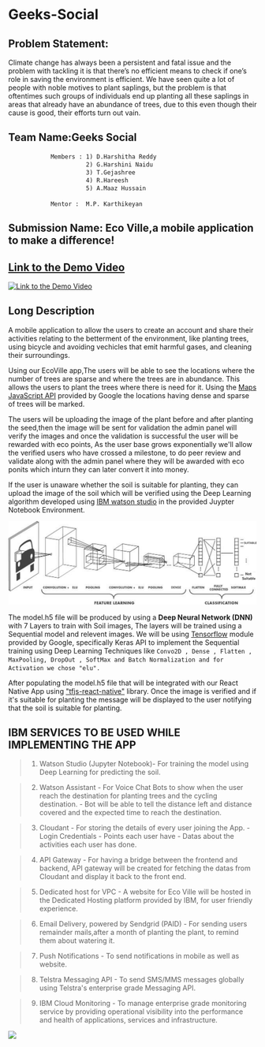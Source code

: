 # Geeks-Social

## Problem Statement:

Climate change has always been a persistent and fatal issue and the problem with tackling it is that there’s no efficient means to check if one’s role in saving the environment is efficient. We have seen quite a lot of people with noble motives to plant saplings, but the problem is that oftentimes such groups of individuals end up planting all these saplings in areas that already have an abundance of trees, due to this even though their cause is good, their efforts turn out vain.

## Team Name:Geeks Social 
                Members : 1) D.Harshitha Reddy
                          2) G.Harshini Naidu
                          3) T.Gejashree
                          4) R.Hareesh
                          5) A.Maaz Hussain
                          
                Mentor :  M.P. Karthikeyan
                
 ## Submission Name:     Eco Ville,a mobile application to make a difference!        

## [Link to the Demo Video](https://youtu.be/40ZY_vaVn3w)

[![Link to the Demo Video](http://img.youtube.com/vi/40ZY_vaVn3w/0.jpg)](http://www.youtube.com/watch?v=40ZY_vaVn3w "WIT Hackathon | Demo Video -Eco Ville | Hack for Sustainability with Tech Solutions")
    

## Long Description
A mobile application to allow the users to create an account and share their activities relating to the betterment of the environment, like planting trees, using bicycle and avoiding vechicles that emit harmful gases, and cleaning their surroundings.

Using our EcoVille app,The users will be able to see the locations where the number of trees are sparse and where the trees are in abundance. This allows the users to plant the trees where there is need for it. Using the [Maps JavaScript API](https://developers.google.com/maps/documentation/javascript/maptypes) provided by Google the locations having dense and sparse of trees will be marked.

The users will be uploading the image of the plant before and after planting the seed,then the image will be sent for validation the admin panel will verify the images and once the validation is successful the user will be rewarded with eco points, As the user base grows exponentially we'll allow the verified users who have crossed a milestone, to do peer review and validate along with the admin panel where they will be awarded with eco ponits which inturn they can later convert it into money.

If the user is unaware whether the soil is suitable for planting, they can upload the image of the soil which will be verified using the Deep Learning algorithm developed using [IBM watson studio](https://www.ibm.com/in-en/cloud/watson-studio) in the provided Juypter Notebook Environment.

<img src="https://raw.githubusercontent.com/Harshithaa-G/Geeks-Social/main/DNN.jpg"/>

The model.h5 file will be produced by using a **Deep Neural Network (DNN)** with 7 Layers to train with Soil images, The layers will be trained using a Sequential model and relevent images. We will be using [Tensorflow](https://www.tensorflow.org/) module provided by Google, specifically Keras API to implement the Sequential training using Deep Learning Techniques like 
``Convo2D , Dense , Flatten , MaxPooling, DropOut , SoftMax and Batch Normalization and for Activation we chose "elu".``

After populating the model.h5 file that will be integrated with our React Native App using ["tfjs-react-native"](https://www.npmjs.com/package/@tensorflow/tfjs-react-native) library. Once the image is verified and if it's suitable for planting the message will be displayed to the user notifying that the soil is suitable for planting.


## IBM SERVICES TO BE USED WHILE IMPLEMENTING THE APP

>1. Watson Studio (Jupyter Notebook)- For training the model using Deep Learning for predicting the soil.

>2. Watson Assistant - For Voice Chat Bots to show when the user reach the destination for planting trees and the cycling destination.
    - Bot will be able to tell the distance left and distance covered and the expected time to reach the destination.

>3. Cloudant - For storing the details of every user joining the App.
    - Login Credentials
    - Points each user have
     - Datas about the activities each user has done.

>4. API Gateway - For having a bridge between the frontend and backend, API gateway will be created for fetching the datas from Cloudant and display it back to the front end.

>5. Dedicated host for VPC - A website for Eco Ville will be hosted in the Dedicated Hosting platform provided by IBM, for user friendly experience. 

>6. Email Delivery, powered by Sendgrid (PAID) - For sending users remainder mails,after a month of planting the plant, to remind them about watering it.

>7. Push Notifications - To send notifications in mobile as well as website.

>8. Telstra Messaging API -  To send SMS/MMS messages globally using Telstra's enterprise grade Messaging API.

>9. IBM Cloud Monitoring - To  manage enterprise grade monitoring service by providing operational visibility into the performance and health of applications, services and infrastructure.

<img src="https://raw.githubusercontent.com/Harshithaa-G/Geeks-Social/main/Web%201920%20%E2%80%93%201.png" />

